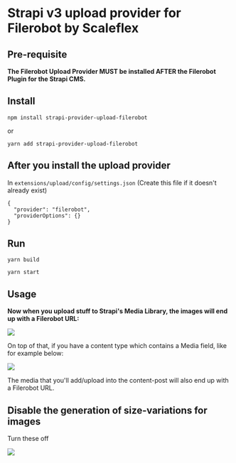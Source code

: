 # Strapi v3 upload provider for Filerobot by Scaleflex

## Pre-requisite

**The Filerobot Upload Provider MUST be installed AFTER the Filerobot Plugin for the Strapi CMS.**

## Install

`npm install strapi-provider-upload-filerobot`

or

`yarn add strapi-provider-upload-filerobot`

## After you install the upload provider

In `extensions/upload/config/settings.json` (Create this file if it doesn't already exist)

```
{
  "provider": "filerobot",
  "providerOptions": {}
}
```

## Run

`yarn build`

`yarn start`

## Usage

**Now when you upload stuff to Strapi's Media Library, the images will end up with a Filerobot URL:**

![](https://store.filerobot.com/opendocs-global/834c79e6a9fc02747988077d5c9e919f651268324ea76ce0d24d4c88e0cd6c1f.png)

On top of that, if you have a content type which contains a Media field, like for example below:

![](https://store.filerobot.com/opendocs-global/5fb4ee7183fd8da9bfcc275461d75a9dddadd133e8fc0615084d035e346d46b1.png)

The media that you'll add/upload into the content-post will also end up with a Filerobot URL.

## Disable the generation of size-variations for images

Turn these off

![](https://store.filerobot.com/opendocs-global/project_test/d5b0478dd30da29305b466fd167d0abac30334101dbe03bf3f9efb0e94b20eaf.png)